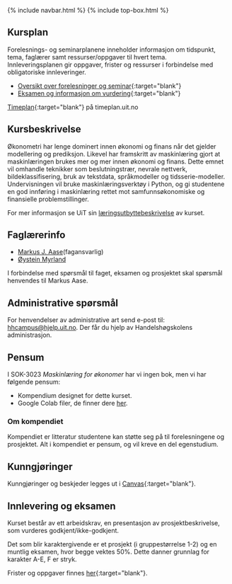 {% include navbar.html %}  {% include top-box.html %}

## Kursplan  

Forelesnings- og seminarplanene inneholder informasjon om tidspunkt, tema, faglærer samt ressurser/oppgaver til hvert tema.  
Innleveringsplanen gir oppgaver, frister og ressurser i forbindelse med obligatoriske innleveringer.  

- [Oversikt over forelesninger og seminar](forelesningsplan.html){:target="blank"}
- [Eksamen og informasjon om vurdering](eksamen.html){:target="blank"}   


[Timeplan](https://timeplan.uit.no/emne_timeplan.php?sem=25v&module=SOK-3023-1){:target="blank"} på timeplan.uit.no


## Kursbeskrivelse 

Økonometri har lenge dominert innen økonomi og finans når det gjelder modellering og prediksjon. Likevel har framskritt av maskinlæring gjort at maskinlæringen brukes mer og mer innen økonomi og finans. Dette emnet vil omhandle teknikker som beslutningstrær, nevrale nettverk, bildeklassifisering, bruk av tekstdata, språkmodeller og tidsserie-modeller.
Undervisningen vil bruke maskinlæringsverktøy i Python, og gi studentene en god innføring i maskinlæring rettet mot samfunnsøkonomiske og finansielle problemstillinger.

For mer informasjon se UiT sin [læringsutbyttebeskrivelse](https://uit.no/utdanning/emner/emne/859436/sok-3023) av kurset.

## Faglærerinfo  
- [Markus J. Aase](https://uit.no/ansatte/person?p_document_id=844489&p_dimension_id=88163)(fagansvarlig)
- [Øystein Myrland](https://uit.no/ansatte/oystein.myrland)

I forbindelse med spørsmål til faget, eksamen og prosjektet skal spørsmål henvendes til Markus Aase.


## Administrative spørsmål

For henvendelser av administrative art send e-post til: <hhcampus@hjelp.uit.no>. Der får du hjelp av Handelshøgskolens administrasjon.


## Pensum
I SOK-3023 *Maskinlæring for økonomer* har vi ingen bok, men vi har følgende pensum:
* Kompendium designet for dette kurset.
* Google Colab filer, de finner dere [her](https://github.com/uit-sok-3023-v25/uit-sok-3023-v25.github.io/tree/main/notebooks).

### Om kompendiet
Kompendiet er litteratur studentene kan støtte seg på til forelesningene og prosjektet. Alt i kompendiet er pensum, og vil kreve en del egenstudium.

## Kunngjøringer  

Kunngjøringer og beskjeder legges ut i [Canvas](https://uit.instructure.com/){:target="blank"}.


## Innlevering og eksamen  

Kurset består av ett arbeidskrav, en presentasjon av prosjektbeskrivelse, som vurderes godkjent/ikke-godkjent. 

Det som blir karaktergivende er et prosjekt (i gruppestørrelse 1-2) og en muntlig eksamen, hvor begge vektes 50%. Dette danner grunnlag for karakter A-E, F er stryk.

Frister og oppgaver finnes [her](eksamen.html){:target="blank"}.    
